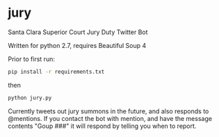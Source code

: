 # jury
Santa Clara Superior Court Jury Duty Twitter Bot

Written for python 2.7, requires Beautiful Soup 4

Prior to first run:

```bash
pip install -r requirements.txt
```
then

```bash
python jury.py
```

Currently tweets out jury summons in the future, and also responds to @mentions. If you contact the bot with  mention, and have the message contents "Goup ###" it will respond by telling you when to report.  

